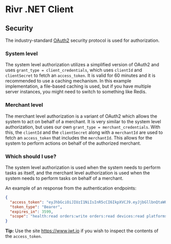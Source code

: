# Rivr .NET Client

## Security

The industry-standard [OAuth2](https://oauth.net/2/) security protocol is used for authorization.

### System level

The system level authorization utilizes a simplified version of OAuth2 and uses `grant_type = client_credentials`, which uses `clientId` and `clientSecret` to fetch an `access_token`. It is valid for 60 minutes and it is recommended to use a caching mechanism. In this example implementation, a file-based caching is used, but if you have multiple server instances, you might need to switch to something like Redis.

### Merchant level

The merchant level authorization is a variant of OAuth2 which allows the system to act on behalf of a merchant. It is very similar to the system level authorization, but uses our own `grant_type = merchant_credentials`. With this, the `clientId` and the `clientSecret` along with a `merchantId` are used to fetch an `access_token` that includes the `merchantId`. This allows for the system to perform actions on behalf of the authorized merchant.

### Which should I use?

The system level authorization is used when the system needs to perform tasks as itself, and the merchant level authorization is used when the system needs to perform tasks on behalf of a merchant.

An example of an response from the authentication endpoints:

```json
{
  "access_token": "eyJhbGciOiJIUzI1NiIsInR5cCI6IkpXVCJ9.eyJjbGllbnQtaWQiOiI3OWZlZTMwMi1lZDkyLTRjMDctYmM0Mi01OTg2YmZjY2JiYmIiLCJzY29wZSI6ImhlYWx0aDpyZWFkIG9yZGVyczp3cml0ZSBvcmRlcnM6cmVhZCBkZXZpY2VzOnJlYWQgcGxhdGZvcm1zIG1lcmNoYW50czpyZWFkIiwibWVyY2hhbnQtaWQiOiI3NWVhODEzZC00Zjc4LTQxMDItOGJiNy1jMmIxNWU3MDQ5ZDgiLCJuYmYiOjE3MTM4NTM4MDcsImV4cCI6MTcxMzg1NzQwNywiaWF0IjoxNzEzODUzODA3fQ.uBjABuvnhZ9PUusKEJVvIZ5rrLCJmUztBNgVPuSqLHc",
  "token_type": "Bearer",
  "expires_in": 3599,
  "scope": "health:read orders:write orders:read devices:read platforms merchants:read"
}
```

**Tip:** Use the site https://www.jwt.io if you wish to inspect the contents of the `access_token`.
